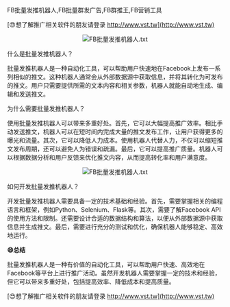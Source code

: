 FB批量发推机器人,FB批量群发广告,FB群推王,FB营销工具

[😍想了解推广相关软件的朋友请登录 http://www.vst.tw](http://www.vst.tw)

 <center><img src="https://vst.tw/MP4/tuiguang/png/8.png" alt="FB批量发推机器人.txt"></center>

什么是批量发推机器人？

批量发推机器人是一种自动化工具，可以帮助用户快速地在Facebook上发布一系列相似的推文。这种机器人通常会从外部数据源中获取信息，并将其转化为可发布的推文。用户只需要提供所需的文本内容和相关参数，机器人就能自动地生成、编辑和发送推文。

为什么需要批量发推机器人？

使用批量发推机器人可以带来多重好处。首先，它可以大幅提高推广效率。相比手动发送推文，机器人可以在短时间内完成大量的推文发布工作，让用户获得更多的曝光和流量。其次，它可以降低人力成本。使用机器人代替人力，不仅可以缩短推文发布周期，还可以避免人为错误和疏漏。最后，它可以提高推广质量。机器人可以根据数据分析和用户反馈来优化推文内容，从而提高转化率和用户满意度。

 <center><img src="https://vst.tw/MP4/tuiguang/png/1.png" alt="FB批量发推机器人.txt"></center>

如何开发批量发推机器人？

开发批量发推机器人需要具备一定的技术基础和经验。首先，需要掌握相关的编程语言和框架，例如Python、Selenium、Flask等。其次，需要了解Facebook API的使用方法和限制。还需要设计合适的数据结构和算法，以便从外部数据源中获取信息并生成推文。最后，需要进行充分的测试和优化，确保机器人能够稳定、高效地运行。

**😄总结**

批量发推机器人是一种有价值的自动化工具，可以帮助用户快速、高效地在Facebook等平台上进行推广活动。虽然开发机器人需要掌握一定的技术和经验，但它可以带来多重好处，包括提高效率、降低成本和提高质量。

[😍想了解推广相关软件的朋友请登录 http://www.vst.tw](http://www.vst.tw)



